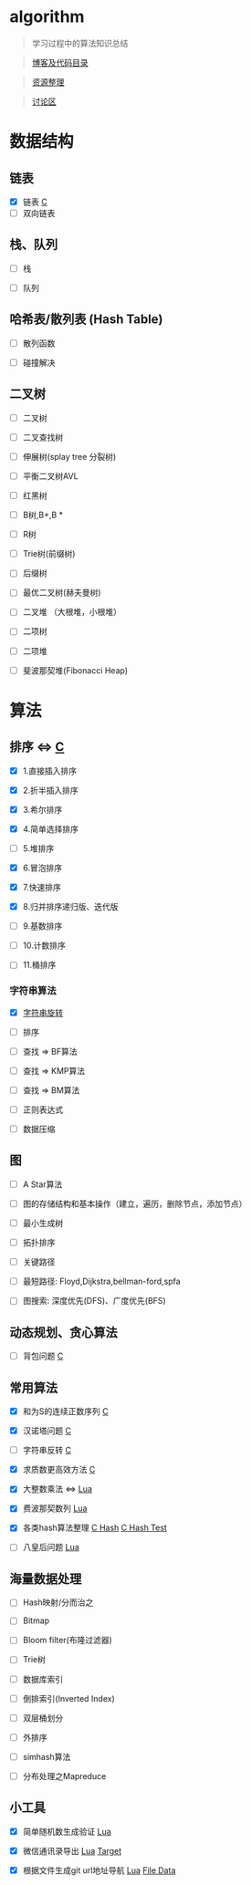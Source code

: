 # algorithm

> 学习过程中的算法知识总结

> [博客及代码目录](menu.md) 

> [资源整理](source.md)

> [讨论区](https://github.com/wenruo95/algorithm/issues/1)


# 数据结构

## 链表

- [x] 链表 [C](https://github.com/wenruo95/algorithm/blob/master/c/linked-list.c)
- [ ] 双向链表

## 栈、队列

- [ ] 栈
- [ ] 队列


## 哈希表/散列表 (Hash Table)

- [ ] 散列函数
- [ ] 碰撞解决


## 二叉树

- [ ] 二叉树    
- [ ] 二叉查找树   
- [ ] 伸展树(splay tree 分裂树)   
- [ ] 平衡二叉树AVL    
- [ ] 红黑树  
- [ ] B树,B+,B *  
- [ ] R树  
- [ ] Trie树(前缀树)  
- [ ] 后缀树  
- [ ] 最优二叉树(赫夫曼树) 
- [ ] 二叉堆 （大根堆，小根堆）   
- [ ] 二项树    
- [ ] 二项堆  
- [ ] 斐波那契堆(Fibonacci Heap) 


# 算法

## 排序 <=> [C](https://github.com/wenruo95/algorithm/blob/master/c/sort.c)

- [x] 1.直接插入排序				
- [x] 2.折半插入排序						
- [x] 3.希尔排序
- [x] 4.简单选择排序					
- [ ] 5.堆排序	
- [x] 6.冒泡排序
- [x] 7.快速排序
- [x] 8.归并排序递归版、迭代版

- [ ] 9.基数排序	
- [ ] 10.计数排序
- [ ] 11.桶排序


### 字符串算法  

- [x] [字符串旋转](https://github.com/wenruo95/algorithm/blob/master/c/string-reverse.c)
- [ ] 排序
- [ ] 查找 => BF算法  
- [ ] 查找 => KMP算法  
- [ ] 查找 => BM算法  
- [ ] 正则表达式
- [ ] 数据压缩


## 图

- [ ] A Star算法
- [ ] 图的存储结构和基本操作（建立，遍历，删除节点，添加节点）   
- [ ] 最小生成树  
- [ ] 拓扑排序  
- [ ] 关键路径  
- [ ] 最短路径: Floyd,Dijkstra,bellman-ford,spfa
- [ ] 图搜索: 深度优先(DFS)、广度优先(BFS)


## 动态规划、贪心算法

- [ ] 背包问题 [C](https://github.com/wenruo95/algorithm/blog/master/c/knapsack.c)


## 常用算法

- [x] 和为S的连续正数序列 [C](https://github.com/wenruo95/algorithm/blob/master/find-continuous-sequence.c)
- [x] 汉诺塔问题 [C](https://github.com/wenruo95/algorithm/blob/master/c/hannuota.c)
- [ ] 字符串反转 [C](https://github.com/wenruo95/algorithm/blob/master/c/algo-string.c)
- [x] 求质数更高效方法 [C](https://github.com/wenruo95/algorithm/blob/master/c/prime-number.c)
- [x] 大整数乘法 <=> [Lua](https://github.com/wenruo95/algorithm/blob/master/lua/bigint_multipli.lua)
- [x] 费波那契数列 [Lua](https://github.com/wenruo95/algorithm/blob/master/lua/fibonacci.lua)
- [x] 各类hash算法整理 [C Hash](https://github.com/wenruo95/algorithm/blob/master/c/hash.c) [C Hash Test](https://github.com/wenruo95/algorithm/blob/master/c/hashtest.c)
- [ ] 八皇后问题 [Lua](https://github.com/wenruo95/algorithm/blob/master/lua/eight_queen.lua)


## 海量数据处理

- [ ] Hash映射/分而治之
- [ ] Bitmap
- [ ] Bloom filter(布隆过滤器)
- [ ] Trie树
- [ ] 数据库索引
- [ ] 倒排索引(Inverted Index)
- [ ] 双层桶划分
- [ ] 外排序
- [ ] simhash算法
- [ ] 分布处理之Mapreduce


## 小工具

- [x] 简单随机数生成验证 [Lua](https://github.com/wenruo95/algorithm/blob/master/lua/randcode.lua)
- [x] 微信通讯录导出 [Lua](https://github.com/wenruo95/algorithm/blob/master/lua/name-email.lua) [Target](https://github.com/wenruo95/algorithm/blob/master/lua/contacts.txt)
- [x] 根据文件生成git url地址导航 [Lua](https://github.com/wenruo95/algorithm/blob/master/lua/giturl.lua) [File Data](https://github.com/wenruo95/algorithm/blob/master/lua/filename.lua)



 
